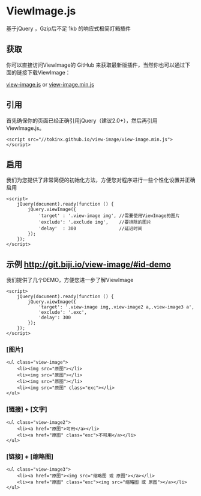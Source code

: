 # ViewImage.js

基于jQuery ，Gzip后不足 1kb 的响应式极简灯箱插件

## 获取

你可以直接访问ViewImage的  GitHub 来获取最新版插件，当然你也可以通过下面的链接下载ViewImage：

[view-image.js][1] or [view-image.min.js][2]

## 引用

首先确保你的页面已经正确引用jQuery（建议2.0+），然后再引用ViewImage.js。

    <script src="//tokinx.github.io/view-image/view-image.min.js"></script>

## 启用

我们为您提供了非常简便的初始化方法，方便您对程序进行一些个性化设置并正确启用

    <script>
        jQuery(document).ready(function () {
            jQuery.viewImage({
                'target' : '.view-image img', //需要使用ViewImage的图片
                'exclude': '.exclude img',    //要排除的图片
                'delay'  : 300                //延迟时间
            });
        });
    </script>

## 示例 http://git.biji.io/view-image/#id-demo

我们提供了几个DEMO，方便您进一步了解ViewImage

    <script>
        jQuery(document).ready(function () {
            jQuery.viewImage({
                'target': '.view-image img,.view-image2 a,.view-image3 a',
                'exclude': '.exc',
                'delay': 300
            });
        });
    </script>

### [图片]

    <ul class="view-image">
        <li><img src="原图"></li>
        <li><img src="原图"></li>
        <li><img src="原图"></li>
        <li><img src="原图" class="exc"></li>
    </ul>

### [链接] + [文字]

    <ul class="view-image2">
        <li><a href="原图">可用</a></li>
        <li><a href="原图" class="exc">不可用</a></li>
    </ul>

### [链接] + [缩略图]

    <ul class="view-image3">
        <li><a href="原图"><img src="缩略图 或 原图"></a></li>
        <li><a href="原图" class="exc"><img src="缩略图 或 原图"></a></li>
    </ul>

  [1]: https://tokinx.github.io/view-image/view-image.js
  [2]: https://tokinx.github.io/view-image/view-image.min.js
